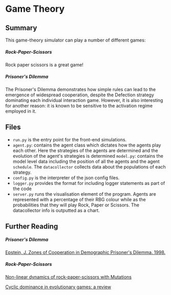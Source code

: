 # Game Theory

## Summary

This game-theory simulator can play a number of different games:

##### Rock-Paper-Scissors
Rock paper scissors is a great game!


##### Prisoner's Dilemma

The Prisoner's Dilemma demonstrates how simple rules can lead to the emergence of widespread cooperation, despite the Defection strategy dominating each individual interaction game. However, it is also interesting for another reason: it is known to be sensitive to the activation regime employed in it.


## Files

* ``run.py`` is the entry point for the front-end simulations.
* ``agent.py``: contains the agent class which dictates how the agents play each other. Here the strategies of the agents are determined and the evolution of the agent's strategies is determined ``model.py``: contains the model level data including the position of all the agents and the agent ``schedule``. The ``datacollector`` collects data about the populations of each strategy.
* ``config.py`` is the interpreter of the json config files.
* ``logger.py`` provides the format for including logger statements as part of the code
* ``server.py`` runs the visualisation element of the program. Agents are represented with a percentage of their RBG colour while as the probabilities that they will play Rock, Paper or Scissors. The datacollector info is outputted as a chart.

## Further Reading

##### Prisoner's Dilemma

[Epstein, J. Zones of Cooperation in Demographic Prisoner's Dilemma. 1998.](http://citeseerx.ist.psu.edu/viewdoc/download?doi=10.1.1.8.8629&rep=rep1&type=pdf)

##### Rock-Paper-Scissors

[Non-linear dynamics of rock-paper-scissors with Mutations](https://arxiv.org/pdf/1502.03370.pdf)

[Cyclic dominance in evolutionary games: a review](https://www.ncbi.nlm.nih.gov/pmc/articles/PMC4191105/)